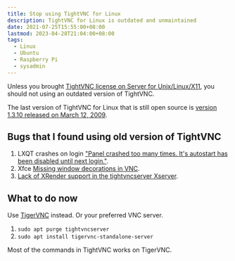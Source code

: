 ```yaml
---
title: Stop using TightVNC for Linux
description: TightVNC for Linux is outdated and unmaintained
date: 2021-07-25T15:55:00+08:00
lastmod: 2023-04-28T21:04:00+08:00
tags:
  - Linux
  - Ubuntu
  - Raspberry Pi
  - sysadmin
---
```

Unless you brought [TightVNC license on Server for Unix/Linux/X11](https://www.tightvnc.com/licensing-server-x11.php), you should not using an outdated version of TightVNC.

The last version of TightVNC for Linux that is still open source is [version 1.3.10 released on March 12, 2009](https://lwn.net/Articles/322943/).

## Bugs that I found using old version of TightVNC

1. LXQT crashes on login ["Panel crashed too many times. It's autostart has been disabled until next login."](https://github.com/EXALAB/AnLinux-App/issues/261).
2. Xfce [Missing window decorations in VNC](https://bugs.launchpad.net/ubuntu/+source/xfwm4/+bug/1860921).
3. [Lack of XRender support in the tightvncserver Xserver](https://bugs.launchpad.net/ubuntu/+source/xfwm4/+bug/1860921/comments/11).

## What to do now
Use [TigerVNC](https://tigervnc.org/) instead. Or your preferred VNC server.

1. `sudo apt purge tightvncserver`
2. `sudo apt install tigervnc-standalone-server`

Most of the commands in TightVNC works on TigerVNC.